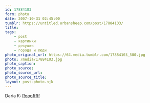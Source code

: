 ```yaml
---
id: 17884103
form: photo
date: 2007-10-31 02:45:00
tumblr: https://untitled.urbansheep.com/post/17884103/
title:
tags:
    - post
    - картинки
    - девушки
    - города и люди
photo_original_url: https://64.media.tumblr.com/17884103_500.jpg
photo: /media/17884103.jpg
photo_caption: 
photo_source:
photo_source_url:
photo_source_title:
layout: post-photo.njk
---
```


<p>Daria K: <a href="http://www.flickr.com/photos/heyboogieboy/524728286/">Rooofffff</a></p>
